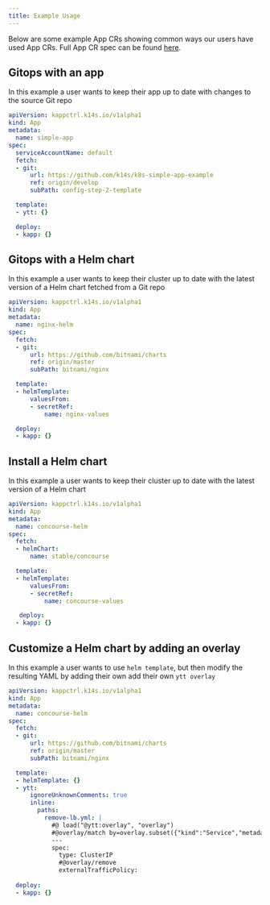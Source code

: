 ```yaml
---
title: Example Usage
---
```


Below are some example App CRs showing common ways our users have used App CRs. Full App CR spec can be found [here](app-spec.md).

## Gitops with an app
In this example a user wants to keep their app up to date with changes to the source Git repo

```yaml
apiVersion: kappctrl.k14s.io/v1alpha1
kind: App
metadata:
  name: simple-app
spec:
  serviceAccountName: default
  fetch:
  - git:
      url: https://github.com/k14s/k8s-simple-app-example
      ref: origin/develop
      subPath: config-step-2-template

  template:
  - ytt: {}

  deploy:
  - kapp: {}
```

## Gitops with a Helm chart
In this example a user wants to keep their cluster up to date with the latest version of a Helm chart fetched from a Git repo
```yaml
apiVersion: kappctrl.k14s.io/v1alpha1
kind: App
metadata:
  name: nginx-helm
spec:
  fetch:
  - git:
      url: https://github.com/bitnami/charts
      ref: origin/master
      subPath: bitnami/nginx

  template:
  - helmTemplate:
      valuesFrom:
      - secretRef:
          name: nginx-values

  deploy:
  - kapp: {}
```

## Install a Helm chart
In this example a user wants to keep their cluster up to date with the latest version of a Helm chart
```yaml
apiVersion: kappctrl.k14s.io/v1alpha1
kind: App
metadata:
  name: concourse-helm
spec:
  fetch:
  - helmChart:
      name: stable/concourse

  template:
  - helmTemplate:
      valuesFrom:
      - secretRef:
          name: concourse-values

   deploy:
  - kapp: {}
```

## Customize a Helm chart by adding an overlay 
In this example a user wants to use `helm template`, but then modify the resulting YAML by adding their own add their own `ytt overlay` 
```yaml
apiVersion: kappctrl.k14s.io/v1alpha1
kind: App
metadata:
  name: concourse-helm
spec:
  fetch:
  - git:
      url: https://github.com/bitnami/charts
      ref: origin/master
      subPath: bitnami/nginx

  template:
  - helmTemplate: {}
  - ytt:
      ignoreUnknownComments: true
      inline:
        paths:
          remove-lb.yml: |
            #@ load("@ytt:overlay", "overlay")
            #@overlay/match by=overlay.subset({"kind":"Service","metadata":{"name":"nginx"}})
            ---
            spec:
              type: ClusterIP
              #@overlay/remove
              externalTrafficPolicy:
  
  deploy:
  - kapp: {}
```
